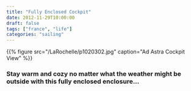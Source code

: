 ```yaml
---
title: "Fully Enclosed Cockpit"
date: 2012-11-29T10:00:00
draft: false
tags: ["france", "life"]
categories: "sailing"
---
```


{{% figure src="/LaRochelle/p1020302.jpg" caption="Ad Astra Cockpit View" %}}

### Stay warm and cozy no matter what the weather might be outside with this fully enclosed enclosure…
